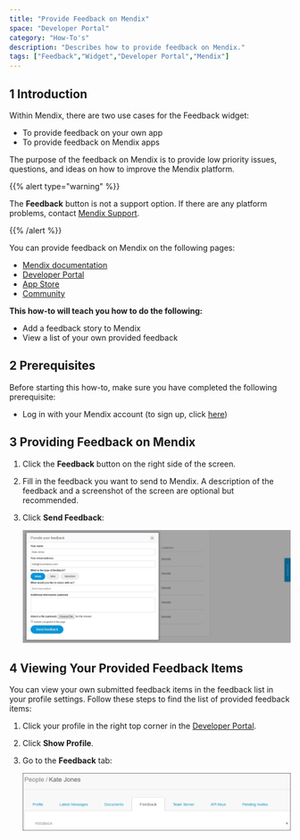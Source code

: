 ```yaml
---
title: "Provide Feedback on Mendix"
space: "Developer Portal"
category: "How-To's"
description: "Describes how to provide feedback on Mendix."
tags: ["Feedback","Widget","Developer Portal","Mendix"]
---
```


## 1 Introduction

Within Mendix, there are two use cases for the Feedback widget:

* To provide feedback on your own app
* To provide feedback on Mendix apps

The purpose of the feedback on Mendix is to provide low priority issues, questions, and ideas on how to improve the Mendix platform.

{{% alert type="warning" %}}

The **Feedback** button is not a support option. If there are any platform problems, contact [Mendix Support](http://support.mendix.com).

{{% /alert %}}

You can provide feedback on Mendix on the following pages:

* [Mendix documentation](http://docs.mendix.com)
* [Developer Portal](http://home.mendix.com)
* [App Store](https://appstore.home.mendix.com)
* [Community](https://appstore.home.mendix.com)

**This how-to will teach you how to do the following:**

* Add a feedback story to Mendix
* View a list of your own provided feedback

## 2 Prerequisites

Before starting this how-to, make sure you have completed the following prerequisite:

* Log in with your Mendix account (to sign up, click [here](http://www.mendix.com/try-now/?utm_source=documentation&utm_medium=community&utm_campaign=signup))

## 3 Providing Feedback on Mendix

1. Click the **Feedback** button on the right side of the screen.
2. Fill in the feedback you want to send to Mendix. A description of the feedback and a screenshot of the screen are optional but recommended.
3. Click **Send Feedback**:

    ![](attachments/collaborate/feedbackmendix.jpg)

## 4 Viewing Your Provided Feedback Items

You can view your own submitted feedback items in the feedback list in your profile settings. Follow these steps to find the list of provided feedback items:

1. Click your profile in the right top corner in the [Developer Portal](http://home.mendix.com).
2. Click **Show Profile**.
3. Go to the **Feedback** tab:

    ![](attachments/collaborate/feedbackoverview.jpg)
